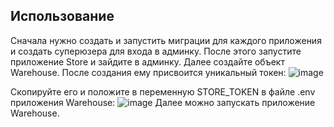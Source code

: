 ## Использование
Сначала нужно создать и запустить миграции для каждого приложения и создать суперюзера для входа в админку.
После этого запустите приложение Store и зайдите в админку. Далее создайте объект Warehouse. После создания ему присвоится уникальный токен:
![image](https://user-images.githubusercontent.com/45349419/152839383-e003e5b2-d4a5-4d16-aa7b-2113b3d417f0.png)

Скопируйте его и положите в переменную STORE_TOKEN в файле .env приложения Warehouse:
![image](https://user-images.githubusercontent.com/45349419/152839503-fbb05b56-8dd8-4658-9ca7-93ce2bc495db.png)
Далее можно запускать приложение Warehouse. 
